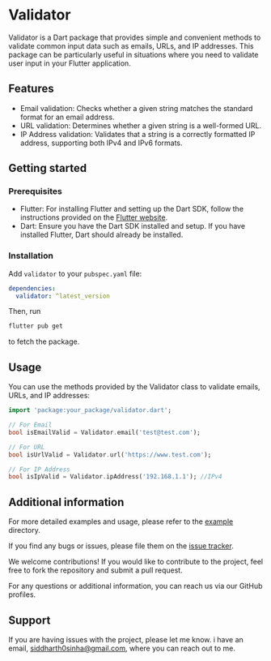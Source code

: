 <!--
This README describes the package. If you publish this package to pub.dev,
this README's contents appear on the landing page for your package.

For information about how to write a good package README, see the guide for
[writing package pages](https://dart.dev/guides/libraries/writing-package-pages).

For general information about developing packages, see the Dart guide for
[creating packages](https://dart.dev/guides/libraries/create-library-packages)
and the Flutter guide for
[developing packages and plugins](https://flutter.dev/developing-packages).
-->

# Validator

Validator is a Dart package that provides simple and convenient methods to validate common input data such as emails, URLs, and IP addresses. This package can be particularly useful in situations where you need to validate user input in your Flutter application.

## Features

- Email validation: Checks whether a given string matches the standard format for an email address.
- URL validation: Determines whether a given string is a well-formed URL.
- IP Address validation: Validates that a string is a correctly formatted IP address, supporting both IPv4 and IPv6 formats.

## Getting started

### Prerequisites

- Flutter: For installing Flutter and setting up the Dart SDK, follow the instructions provided on the [Flutter website](https://flutter.dev/).
- Dart: Ensure you have the Dart SDK installed and setup. If you have installed Flutter, Dart should already be installed.

### Installation

Add `validator` to your `pubspec.yaml` file:

```yaml
dependencies:
  validator: ^latest_version
```

Then, run

```bash
flutter pub get
```

to fetch the package.

## Usage

You can use the methods provided by the Validator class to validate emails, URLs, and IP addresses:

```dart
import 'package:your_package/validator.dart';

// For Email
bool isEmailValid = Validator.email('test@test.com');

// For URL
bool isUrlValid = Validator.url('https://www.test.com');

// For IP Address
bool isIpValid = Validator.ipAddress('192.168.1.1'); //IPv4

```

## Additional information

For more detailed examples and usage, please refer to the [example]() directory.

If you find any bugs or issues, please file them on the [issue tracker]().

We welcome contributions! If you would like to contribute to the project, feel free to fork the repository and submit a pull request.

For any questions or additional information, you can reach us via our GitHub profiles.

## Support

If you are having issues with the project, please let me know. i have an email, siddharth0sinha@gmail.com, where you can reach out to me.
